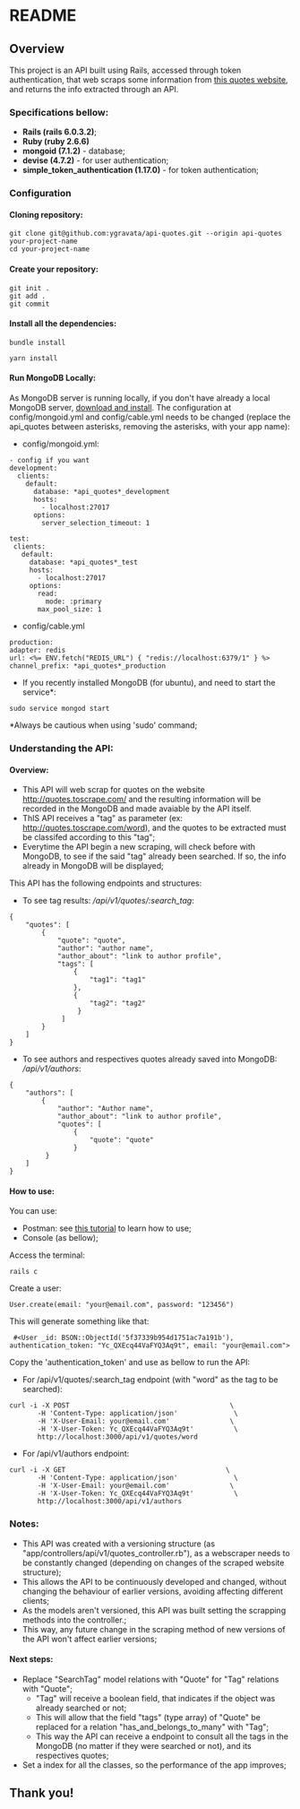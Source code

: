 # README

## Overview
This project is an API built using Rails, accessed through token authentication, that web scraps some information from [this quotes website](http://quotes.toscrape.com), and returns the info extracted through an API. 


### Specifications bellow:

* **Rails (rails 6.0.3.2)**;
* **Ruby (ruby 2.6.6)**
* **mongoid (7.1.2)** - database;
* **devise (4.7.2)** - for user authentication;
* **simple_token_authentication (1.17.0)** - for token authentication;

### Configuration
#### Cloning repository:
```
git clone git@github.com:ygravata/api-quotes.git --origin api-quotes your-project-name
cd your-project-name
```
#### Create your repository:
```
git init .
git add .
git commit
````
#### Install all the dependencies:
```
bundle install
```

```
yarn install
```

#### Run MongoDB Locally:
As MongoDB server is running locally, if you don't have already a local MongoDB server, [download and install](https://docs.mongodb.com/manual/installation/).
The configuration at config/mongoid.yml and config/cable.yml needs to be changed (replace the api_quotes between asterisks, removing the asterisks, with your app name):
  
* config/mongoid.yml:
```
- config if you want
development:
  clients:
    default:
      database: *api_quotes*_development
      hosts:
        - localhost:27017
      options:
        server_selection_timeout: 1
 ```
 ```
test:
  clients:
    default:
      database: *api_quotes*_test
      hosts:
        - localhost:27017
      options:
        read:
          mode: :primary
        max_pool_size: 1
 ```
 
 * config/cable.yml
  ```
production:
  adapter: redis
  url: <%= ENV.fetch("REDIS_URL") { "redis://localhost:6379/1" } %>
  channel_prefix: *api_quotes*_production
 ```
 
* If you recently installed MongoDB (for ubuntu), and need to start the service*:
```
sudo service mongod start 
```
*Always be cautious when using 'sudo' command;
        
### Understanding the API:

#### Overview:

* This API will web scrap for quotes on the website http://quotes.toscrape.com/ and the resulting information will be recorded in the MongoDB and made avaiable by the API itself.
* ThIS API receives a "tag" as parameter (ex: http://quotes.toscrape.com/word), and the quotes to be extracted must be classifed according to this "tag";
* Everytime the API begin a new scraping, will check before with MongoDB, to see if the said "tag" already been searched. If so, the info already in MongoDB will be displayed;

This API has the following endpoints and structures:

* To see tag results: */api/v1/quotes/:search_tag*:
```         
{
    "quotes": [
        {
            "quote": "quote",
            "author": "author name",
            "author_about": "link to author profile",
            "tags": [
                {
                    "tag1": "tag1"
                },
                {
                    "tag2": "tag2"
                 }
             ]
        }
    ]
}
```

* To see authors and respectives quotes already saved into MongoDB: */api/v1/authors*:
```         
{
    "authors": [
        {
            "author": "Author name",
            "author_about": "link to author profile",
            "quotes": [
                {
                    "quote": "quote"
                }
         }
    ]
}
```
#### How to use:

You can use:
* Postman: see [this tutorial](https://www.guru99.com/postman-tutorial.html) to learn how to use;
* Console (as bellow);

Access the terminal:
```
rails c
```
Create a user:
```
User.create(email: "your@email.com", password: "123456")
```
This will generate something like that:
```
 #<User _id: BSON::ObjectId('5f37339b954d1751ac7a191b'), authentication_token: "Yc_QXEcq44VaFYQ3Aq9t", email: "your@email.com">
```
Copy the 'authentication_token' and use as bellow to run the API:

* For /api/v1/quotes/:search_tag endpoint (with "word" as the tag to be searched):
```
curl -i -X POST                                        \
       -H 'Content-Type: application/json'              \
       -H 'X-User-Email: your@email.com'               \
       -H 'X-User-Token: Yc_QXEcq44VaFYQ3Aq9t'          \
       http://localhost:3000/api/v1/quotes/word
```

* For /api/v1/authors endpoint:
```
curl -i -X GET                                        \
       -H 'Content-Type: application/json'              \
       -H 'X-User-Email: your@email.com'               \
       -H 'X-User-Token: Yc_QXEcq44VaFYQ3Aq9t'          \
       http://localhost:3000/api/v1/authors
```
### Notes:
* This API was created with a versioning structure (as "app/controllers/api/v1/quotes_controller.rb"), as a webscraper needs to be constantly changed (depending on changes of the scraped website structure);
* This allows the API to be continuously developed and changed, without changing the behaviour of earlier versions, avoiding affecting different clients;
* As the models aren't versioned, this API was built setting the scrapping methods into the controller.;
* This way, any future change in the scraping method of new versions of the API won't affect earlier versions;
#### Next steps:

* Replace "SearchTag" model relations with "Quote" for "Tag" relations with "Quote";
  * "Tag" will receive a boolean field, that indicates if the object was already searched or not;
  * This will allow that the field "tags" (type array) of "Quote" be replaced for a relation "has_and_belongs_to_many" with "Tag";
  * This way the API can receive a endpoint to consult all the tags in the MongoDB (no matter if they were searched or not), and its respectives quotes;
* Set a index for all the classes, so the performance of the app improves;

## Thank you!
